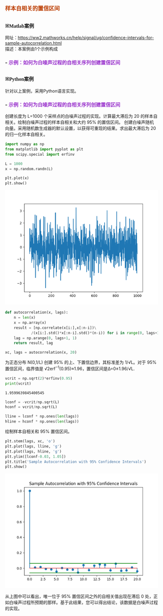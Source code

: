 # **<font size=4 color=#BB3D00 face=微软雅黑>样本自相关的置信区间</font>**

## **<font size=3  face=微软雅黑>※Matlab案例</font>** 

网址：https://ww2.mathworks.cn/help/signal/ug/confidence-intervals-for-sample-autocorrelation.html     
描述：本案例由1个示例构成
### - <font color=DarkOrChid size=3>示例：如何为白噪声过程的自相关序列创建置信区间</font>

## **<font size=3 face=微软雅黑>※Python案例</font>**

针对以上案例，采用Python语言实现。

### - <font color=DarkOrChid size=3>示例：如何为白噪声过程的自相关序列创建置信区间</font>

创建长度为 L=1000 个采样点的白噪声过程的实现。计算最大滞后为 20 的样本自相关。绘制白噪声过程的样本自相关和大约 95% 的置信区间。
创建白噪声随机向量。采用随机数生成器的默认设置，以获得可重现的结果。求出最大滞后为 20 的归一化样本自相关。


```python
import numpy as np
from matplotlib import pyplot as plt
from scipy.special import erfinv
```


```python
L = 1000
x = np.random.randn(L)
```


```python
plt.plot(x)
plt.show()
```


    
![png](%E6%A0%B7%E6%9C%AC%E8%87%AA%E7%9B%B8%E5%85%B3%E7%9A%84%E7%BD%AE%E4%BF%A1%E5%8C%BA%E9%97%B4_files/%E6%A0%B7%E6%9C%AC%E8%87%AA%E7%9B%B8%E5%85%B3%E7%9A%84%E7%BD%AE%E4%BF%A1%E5%8C%BA%E9%97%B4_9_0.png)
    



```python
def autocorrelation(x, lags):
    n = len(x)
    x = np.array(x)
    result = [np.correlate(x[i:],x[:n-i])\
            /(x[i:].std()*x[:n-i].std()*(n-i)) for i in range(0, lags+1)]
    lag = np.arange(0, lags+1, 1)
    return result, lag
```


```python
xc, lags = autocorrelation(x, 20)
```

为正态分布 N(0,1/L) 创建 95% 的上、下置信边界，其标准差为 1/√L。对于 95% 置信区间，临界值是 √2erf<sup>−1</sup>(0.95)≈1.96，置信区间是Δ=0±1.96/√L.


```python
vcrit = np.sqrt(2)*erfinv(0.95)
print(vcrit)
```

    1.9599639845400545
    


```python
lconf = -vcrit/np.sqrt(L)
hconf = vcrit/np.sqrt(L)
```


```python
lline = lconf * np.ones(len(lags))
hline = hconf * np.ones(len(lags))
```

绘制样本自相关和 95% 置信区间。


```python
plt.stem(lags, xc, 'o')
plt.plot(lags, lline, 'g')
plt.plot(lags, hline, 'g')
plt.ylim([lconf-0.03, 1.05])
plt.title('Sample Autocorrelation with 95% Confidence Intervals')
plt.show()
```


    
![png](%E6%A0%B7%E6%9C%AC%E8%87%AA%E7%9B%B8%E5%85%B3%E7%9A%84%E7%BD%AE%E4%BF%A1%E5%8C%BA%E9%97%B4_files/%E6%A0%B7%E6%9C%AC%E8%87%AA%E7%9B%B8%E5%85%B3%E7%9A%84%E7%BD%AE%E4%BF%A1%E5%8C%BA%E9%97%B4_17_0.png)
    


从上图中可以看出，唯一位于 95% 置信区间之外的自相关值出现在滞后 0 处，正如白噪声过程所预期的那样。基于此结果，您可以得出结论，该数据是白噪声过程的实现。


```python

```
